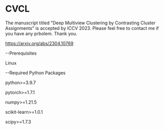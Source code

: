# CVCL

The manuscript titled "Deep Multiview Clustering by Contrasting Cluster Assignments" is accepted by ICCV 2023. Please feel free to contact me if you have any prbolem. Thank you.

https://arxiv.org/abs/2304.10769

--Prerequisites

Linux

--Required Python Packages

python>=3.9.7

pytorch>=1.7.1

numpy>=1.21.5

scikit-learn>=1.0.1

scipy>=1.7.3
